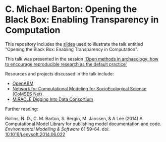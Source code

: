 # C. Michael Barton: Opening the Black Box: Enabling Transparency in Computation

This repository includes the [slides](https://github.com/benmarwick/SAA2015-Open-Methods/blob/master/Barton_etal/opening%20black%20box.pdf) used to illustrate the talk entitled "Opening the Black Box: Enabling Transparency in Computation". 

This talk was presented in the session ['Open methods in archaeology: how to encourage reproducible research as the default practice'](http://core.tdar.org/collection/29739/open-methods-in-archaeology-how-to-encourage-reproducible-research-as-the-default-practice)

Resources and projects discussed in the talk include:

* [OpenABM](https://www.openabm.org/)
* [Network for Computational Modeling for SocioEcological Science (CoMSES Net)](https://github.com/comses)
* [MIRACLE Digging Into Data Consortium](http://wici.ca/new/research/digging-into-data-did-research/)
 
Further reading:

Rollins, N. D., C. M. Barton, S. Bergin, M. Janssen, & A Lee (2014) A Computational Model Library for publishing model documentation and code. _Environmental Modelling & Software_ 61:59–64. doi: [10.1016/j.envsoft.2014.06.022](http://dx.doi.org/10.1016/j.envsoft.2014.06.022)



